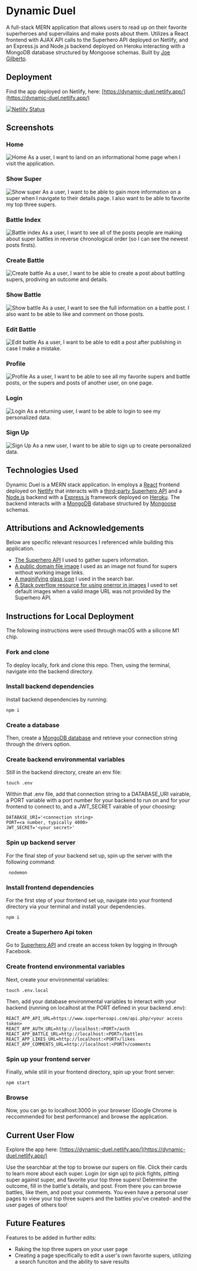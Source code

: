 # Dynamic Duel
A full-stack MERN application that allows users to read up on their favorite superheroes and supervillains and make posts about them.  Utilizes a React frontend with AJAX API calls to the Superhero API deployed on Netlify, and an Express.js and Node.js backend deployed on Heroku interacting with a MongoDB database structured by Mongoose schemas.  Built by [Joe Gilberto](https://joekgilberto.com/).

## Deployment
Find the app deployed on Netlify, here: [https://dynamic-duel.netlify.app/](https://dynamic-duel.netlify.app/)

[![Netlify Status](https://api.netlify.com/api/v1/badges/992e97ec-8377-48fd-b95f-e5af3d331f8b/deploy-status)](https://app.netlify.com/sites/dynamic-duel/deploys)

## Screenshots
### Home
![Home](lib/assets/README/home.png)
As a user, I want to land on an informational home page when I visit the application.

### Show Super
![Show super](lib/assets/README/show-super.png)
As a user, I want to be able to gain more information on a super when I navigate to their details page.  I also want to be able to favorite my top three supers.

### Battle Index
![Battle index](lib/assets/README/battle-index.png)
As a user, I want to see all of the posts people are making about super battles in reverse chronological order (so I can see the newest posts firsts).

### Create Battle
![Create battle](lib/assets/README/create-battle.png)
As a user, I want to be able to create a post about battling supers, prodiving an outcome and details.

### Show Battle
![Show battle](lib/assets/README/show-battle.png)
As a user, I want to see the full information on a battle post.  I also want to be able to like and comment on those posts.

### Edit Battle
![Edit battle](lib/assets/README/edit-battle.png)
As a user, I want to be able to edit a post after publishing in case I make a mistake.

### Profile
![Profile](lib/assets/README/profile.png)
As a user, I want to be able to see all my favorite supers and battle posts, or the supers and posts of another user, on one page.

### Login
![Login](lib/assets/README/login.png)
As a returning user, I want to be able to login to see my personalized data.

### Sign Up
![Sign Up](lib/assets/README/sign-up.png)
As a new user, I want to be able to sign up to create personalized data.

## Technologies Used

Dynamic Duel is a MERN stack application.  In employs a [React](https://react.dev/) frontend deployed on [Netlify](https://www.netlify.com/) that interacts with a [third-party Superhero API](https://superheroapi.com/) and a [Node.js](https://nodejs.org/en) backend with a [Express.js](https://expressjs.com/) framework deployed on [Heroku](https://www.heroku.com/).  The backend interacts with a [MongoDB](https://www.mongodb.com/) database structured by [Mongoose](https://mongoosejs.com/) schemas.

## Attributions and Acknowledgements
Below are specific relevant resources I referenced while building this application.

- [The Superhero API](https://supersuperapi.com/) I used to gather supers information.
- [A public domain file image](https://commons.wikimedia.org/wiki/File:File-fav-dynamic-color.png) I used as an image not found for supers without working image links.
- [A maginifying glass icon](https://commons.wikimedia.org/wiki/File:Search-icon.png) I used in the search bar.
- [A Stack overflow resource for using onerror in images](https://stackoverflow.com/questions/34097560/react-js-replace-img-src-onerror) I used to set default images when a valid image URL was not provided by the Superhero API.


## Instructions for Local Deployment
The following instructions were used through macOS with a silicone M1 chip.

### Fork and clone
To deploy locally, fork and clone this repo.  Then, using the terminal, navigate into the backend directory.

### Install backend dependencies
Install backend dependencies by running:
```
npm i
```

### Create a database
Then, create a [MongoDB database](https://www.mongodb.com/) and retrieve your connection string through the drivers option.

### Create backend environmental variables
Still in the backend directory, create an env file:
```
touch .env
```
Within that .env file, add that connection string to a DATABASE_URI vairable, a PORT variable with a port number for your backend to run on and for your frontend to connect to, and a JWT_SECRET vairable of your choosing:
```
DATABASE_URI='<connection string>
PORT=<a number, typically 4000>
JWT_SECRET='<your secret>'
```

### Spin up backend server
For the final step of your backend set up, spin up the server with the following command:
```
 nodemon
```

### Install frontend dependencies
For the first step of your frontend set up, navigate into your frontend directory via your terminal and install your dependencies.
```
npm i
```

### Create a Superhero Api token
Go to [Superhero API](https://www.superheroapi.com/) and create an access token by logging in through Facebook.

### Create frontend environmental variables
Next, create your environmental variables:
```
touch .env.local
```
Then, add your database environmental variables to interact with your backend (running on localhost at the PORT defined in your backend .env):
```
REACT_APP_API_URL=https://www.superheroapi.com/api.php/<your access token>
REACT_APP_AUTH_URL=http://localhost:<PORT>/auth
REACT_APP_BATTLE_URL=http://localhost:<PORT>/battles
REACT_APP_LIKES_URL=http://localhost:<PORT>/likes
REACT_APP_COMMENTS_URL=http://localhost:<PORT>/comments
```

### Spin up your frontend server
Finally, while still in your frontend directory, spin up your front server:
```
npm start
```

### Browse
Now, you can go to localhost:3000 in your browser (Google Chrome is reccommended for best performance) and browse the application.


## Current User Flow
Explore the app here: [https://dynamic-duel.netlify.app/](https://dynamic-duel.netlify.app/)

Use the searchbar at the top to browse our supers on file.  Click their cards to learn more about each super.  Login (or sign up) to pick fights, pitting super against super, and favorite your top three supers!  Determine the outcome, fill in the battle's details, and post.  From there you can browse battles, like them, and post your comments.  You even have a personal user pages to view your top three supers and the battles you've created- and the user pages of others too!

## Future Features
Features to be added in further edits:
- Raking the top three supers on your user page
- Creating a page specifically to edit a user's own favorite supers, utilizing a search funciton and the ability to save results